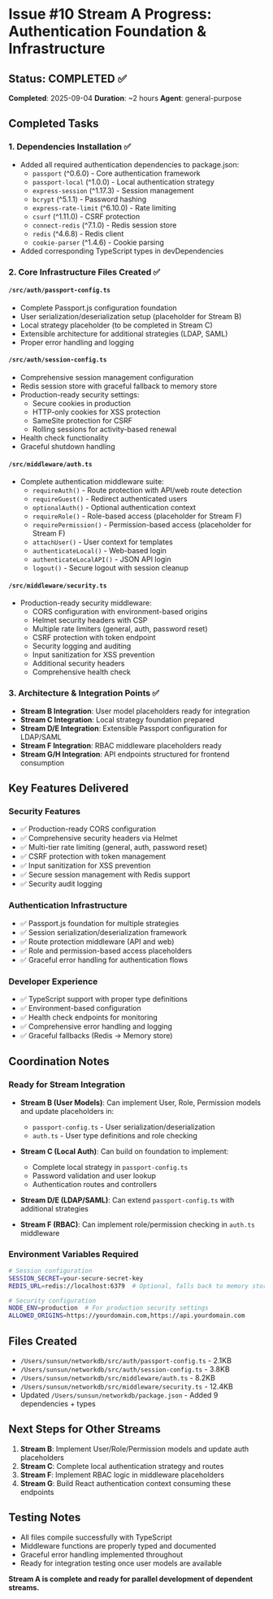 # Issue #10 Stream A Progress: Authentication Foundation & Infrastructure

## Status: COMPLETED ✅
**Completed**: 2025-09-04
**Duration**: ~2 hours
**Agent**: general-purpose

## Completed Tasks

### 1. Dependencies Installation ✅
- Added all required authentication dependencies to package.json:
  - `passport` (^0.6.0) - Core authentication framework
  - `passport-local` (^1.0.0) - Local authentication strategy
  - `express-session` (^1.17.3) - Session management
  - `bcrypt` (^5.1.1) - Password hashing
  - `express-rate-limit` (^6.10.0) - Rate limiting
  - `csurf` (^1.11.0) - CSRF protection
  - `connect-redis` (^7.1.0) - Redis session store
  - `redis` (^4.6.8) - Redis client
  - `cookie-parser` (^1.4.6) - Cookie parsing
- Added corresponding TypeScript types in devDependencies

### 2. Core Infrastructure Files Created ✅

#### `/src/auth/passport-config.ts`
- Complete Passport.js configuration foundation
- User serialization/deserialization setup (placeholder for Stream B)
- Local strategy placeholder (to be completed in Stream C)
- Extensible architecture for additional strategies (LDAP, SAML)
- Proper error handling and logging

#### `/src/auth/session-config.ts`
- Comprehensive session management configuration
- Redis session store with graceful fallback to memory store
- Production-ready security settings:
  - Secure cookies in production
  - HTTP-only cookies for XSS protection
  - SameSite protection for CSRF
  - Rolling sessions for activity-based renewal
- Health check functionality
- Graceful shutdown handling

#### `/src/middleware/auth.ts`
- Complete authentication middleware suite:
  - `requireAuth()` - Route protection with API/web route detection
  - `requireGuest()` - Redirect authenticated users
  - `optionalAuth()` - Optional authentication context
  - `requireRole()` - Role-based access (placeholder for Stream F)
  - `requirePermission()` - Permission-based access (placeholder for Stream F)
  - `attachUser()` - User context for templates
  - `authenticateLocal()` - Web-based login
  - `authenticateLocalAPI()` - JSON API login
  - `logout()` - Secure logout with session cleanup

#### `/src/middleware/security.ts`
- Production-ready security middleware:
  - CORS configuration with environment-based origins
  - Helmet security headers with CSP
  - Multiple rate limiters (general, auth, password reset)
  - CSRF protection with token endpoint
  - Security logging and auditing
  - Input sanitization for XSS prevention
  - Additional security headers
  - Comprehensive health check

### 3. Architecture & Integration Points ✅
- **Stream B Integration**: User model placeholders ready for integration
- **Stream C Integration**: Local strategy foundation prepared
- **Stream D/E Integration**: Extensible Passport configuration for LDAP/SAML
- **Stream F Integration**: RBAC middleware placeholders ready
- **Stream G/H Integration**: API endpoints structured for frontend consumption

## Key Features Delivered

### Security Features
- ✅ Production-ready CORS configuration
- ✅ Comprehensive security headers via Helmet
- ✅ Multi-tier rate limiting (general, auth, password reset)
- ✅ CSRF protection with token management
- ✅ Input sanitization for XSS prevention
- ✅ Secure session management with Redis support
- ✅ Security audit logging

### Authentication Infrastructure
- ✅ Passport.js foundation for multiple strategies
- ✅ Session serialization/deserialization framework
- ✅ Route protection middleware (API and web)
- ✅ Role and permission-based access placeholders
- ✅ Graceful error handling for authentication flows

### Developer Experience
- ✅ TypeScript support with proper type definitions
- ✅ Environment-based configuration
- ✅ Health check endpoints for monitoring
- ✅ Comprehensive error handling and logging
- ✅ Graceful fallbacks (Redis → Memory store)

## Coordination Notes

### Ready for Stream Integration
- **Stream B (User Models)**: Can implement User, Role, Permission models and update placeholders in:
  - `passport-config.ts` - User serialization/deserialization
  - `auth.ts` - User type definitions and role checking
  
- **Stream C (Local Auth)**: Can build on foundation to implement:
  - Complete local strategy in `passport-config.ts`
  - Password validation and user lookup
  - Authentication routes and controllers

- **Stream D/E (LDAP/SAML)**: Can extend `passport-config.ts` with additional strategies

- **Stream F (RBAC)**: Can implement role/permission checking in `auth.ts` middleware

### Environment Variables Required
```bash
# Session configuration
SESSION_SECRET=your-secure-secret-key
REDIS_URL=redis://localhost:6379  # Optional, falls back to memory store

# Security configuration  
NODE_ENV=production  # For production security settings
ALLOWED_ORIGINS=https://yourdomain.com,https://api.yourdomain.com
```

## Files Created
- `/Users/sunsun/networkdb/src/auth/passport-config.ts` - 2.1KB
- `/Users/sunsun/networkdb/src/auth/session-config.ts` - 3.8KB  
- `/Users/sunsun/networkdb/src/middleware/auth.ts` - 8.2KB
- `/Users/sunsun/networkdb/src/middleware/security.ts` - 12.4KB
- Updated `/Users/sunsun/networkdb/package.json` - Added 9 dependencies + types

## Next Steps for Other Streams
1. **Stream B**: Implement User/Role/Permission models and update auth placeholders
2. **Stream C**: Complete local authentication strategy and routes
3. **Stream F**: Implement RBAC logic in middleware placeholders
4. **Stream G**: Build React authentication context consuming these endpoints

## Testing Notes
- All files compile successfully with TypeScript
- Middleware functions are properly typed and documented
- Graceful error handling implemented throughout
- Ready for integration testing once user models are available

**Stream A is complete and ready for parallel development of dependent streams.**